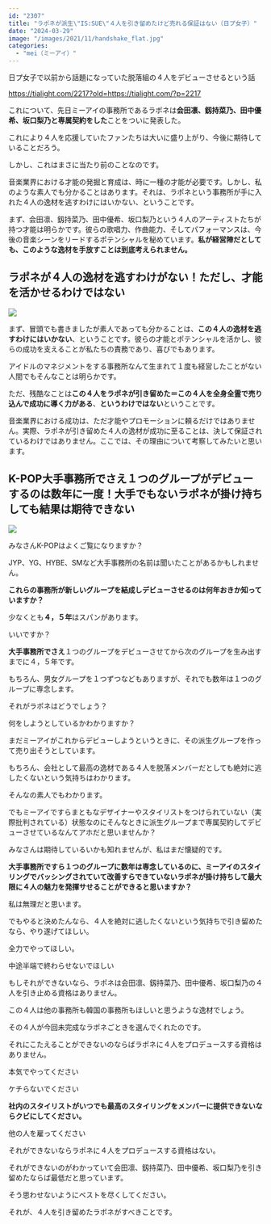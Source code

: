 ```yaml
---
id: "2307"
title: "ラポネが派生\"IS:SUE\"４人を引き留めたけど売れる保証はない（日プ女子）"
date: "2024-03-29"
image: "/images/2021/11/handshake_flat.jpg"
categories: 
  - "mei（ミーアイ）"
---
```


日プ女子で以前から話題になっていた脱落組の４人をデビューさせるという話

https://tialight.com/2217?old=https://tialight.com/?p=2217

これについて、先日ミーアイの事務所であるラポネは**会田凛、釼持菜乃、田中優希、坂口梨乃と専属契約をした**ことをついに発表した。

これにより４人を応援していたファンたちは大いに盛り上がり、今後に期待していることだろう。

しかし、これはまさに当たり前のことなのです。

音楽業界における才能の発掘と育成は、時に一種の才能が必要です。しかし、私のような素人でも分かることはあります。それは、ラポネという事務所が手に入れた４人の逸材を逃すわけにはいかない、ということです。

まず、会田凛、釼持菜乃、田中優希、坂口梨乃という４人のアーティストたちが持つ才能は明らかです。彼らの歌唱力、作曲能力、そしてパフォーマンスは、今後の音楽シーンをリードするポテンシャルを秘めています。**私が経営陣だとしても、このような逸材を手放すことは到底考えられません。**

## ラポネが４人の逸材を逃すわけがない！ただし、才能を活かせるわけではない

![](../../assets/images/2024/01/image-1.png)

まず、冒頭でも書きましたが素人であっても分かることは、**この４人の逸材を逃すわけにはいかない**、ということです。彼らの才能とポテンシャルを活かし、彼らの成功を支えることが私たちの責務であり、喜びでもあります。

アイドルのマネジメントをする事務所なんて生まれて１度も経営したことがない人間でもそんなことは明らかです。

ただ、残酷なことは**この４人をラポネが引き留めた＝この４人を全身全霊で売り込んで成功に導く力がある**、**というわけではない**ということです。

音楽業界における成功は、ただ才能やプロモーションに頼るだけではありません。実際、ラポネが引き留めた４人の逸材が成功に至ることは、決して保証されているわけではありません。ここでは、その理由について考察してみたいと思います。

## K-POP大手事務所でさえ１つのグループがデビューするのは数年に一度！大手でもないラポネが掛け持ちしても結果は期待できない

![](../../assets/images/2022/01/purplecalendar.jpg)

みなさんK-POPはよくご覧になりますか？

JYP、YG、HYBE、SMなど大手事務所の名前は聞いたことがあるかもしれません。

**これらの事務所が新しいグループを結成しデビューさせるのは何年おきか知っていますか？**

少なくとも**４，５年**はスパンがあります。

いいですか？

**大手事務所でさえ**１つのグループをデビューさせてから次のグループを生み出すまでに４，５年です。

もちろん、男女グループを１つずつなどもありますが、それでも数年は１つのグループに専念します。

それがラポネはどうでしょう？

何をしようとしているかわかりますか？

まだミーアイがこれからデビューしようというときに、その派生グループを作って売り出そうとしています。

もちろん、会社として最高の逸材である４人を脱落メンバーだとしても絶対に逃したくないという気持ちはわかります。

そんなの素人でもわかります。

でもミーアイですらまともなデザイナーやスタイリストをつけられていない（実際批判されている）状態なのにそんなときに派生グループまで専属契約してデビューさせているなんてアホだと思いませんか？

みなさんは期待しているいかも知れませんが、私はまだ懐疑的です。

**大手事務所ですら１つのグループに数年は専念しているのに、ミーアイのスタイリングでバッシングされていて改善すらできていないラポネが掛け持ちして最大限に４人の魅力を発揮サせることができると思いますか？**

私は無理だと思います。

でもやると決めたんなら、４人を絶対に逃したくないという気持ちで引き留めたなら、やり遂げてほしい。

全力でやってほしい。

中途半端で終わらせないでほしい

もしそれができないなら、ラポネは会田凛、釼持菜乃、田中優希、坂口梨乃の４人を引き止める資格はありません。

この４人は他の事務所も韓国の事務所もほしいと思うような逸材でしょう。

その４人が今回未完成なラポネごときを選んでくれたのです。

それにこたえることができないのならばラポネに４人をプロデュースする資格はありません。

本気でやってください

ケチらないでください

**社内のスタイリストがいつでも最高のスタイリングをメンバーに提供できないならクビにしてください。**

他の人を雇ってください

それができないならラポネに４人をプロデュースする資格はない。

それができないのがわかっていて会田凛、釼持菜乃、田中優希、坂口梨乃を引き留めたならば最低だと思っています。

そう思わせないようにベストを尽くしてください。

それが、４人を引き留めたラポネがすべきことです。

